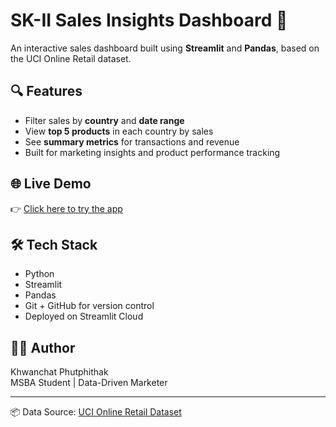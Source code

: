 # SK-II Sales Insights Dashboard 🧴

An interactive sales dashboard built using **Streamlit** and **Pandas**, based on the UCI Online Retail dataset.

## 🔍 Features
- Filter sales by **country** and **date range**
- View **top 5 products** in each country by sales
- See **summary metrics** for transactions and revenue
- Built for marketing insights and product performance tracking

## 🌐 Live Demo
👉 [Click here to try the app](https://online-sales-dashboard-6zdjn2msghvjgh25bddvd9.streamlit.app/)

## 🛠️ Tech Stack
- Python
- Streamlit
- Pandas
- Git + GitHub for version control
- Deployed on Streamlit Cloud

## 🧑‍💻 Author
Khwanchat Phutphithak  
MSBA Student | Data-Driven Marketer 

---

📦 Data Source: [UCI Online Retail Dataset](https://archive.ics.uci.edu/ml/datasets/Online+Retail)
